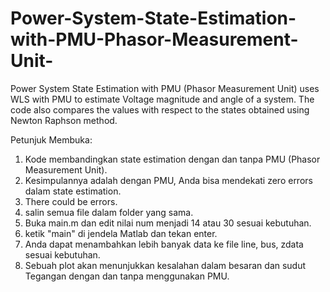 # Power-System-State-Estimation-with-PMU-Phasor-Measurement-Unit-
Power System State Estimation with PMU (Phasor Measurement Unit) uses WLS with PMU to estimate Voltage magnitude and angle of a system. The code also compares the values with respect to the states obtained using Newton Raphson method.

Petunjuk Membuka:
1.	Kode membandingkan state estimation dengan dan tanpa PMU (Phasor Measurement Unit).
2.	Kesimpulannya adalah dengan PMU, Anda bisa mendekati zero errors dalam state estimation.
3.	There could be errors.
4.	salin semua file dalam folder yang sama.
5.	Buka main.m dan edit nilai num menjadi 14 atau 30 sesuai kebutuhan.
6.	ketik "main" di jendela Matlab dan tekan enter.
7.	Anda dapat menambahkan lebih banyak data ke file line, bus, zdata sesuai kebutuhan.
8.	Sebuah plot akan menunjukkan kesalahan dalam besaran dan sudut Tegangan dengan dan tanpa menggunakan PMU.

